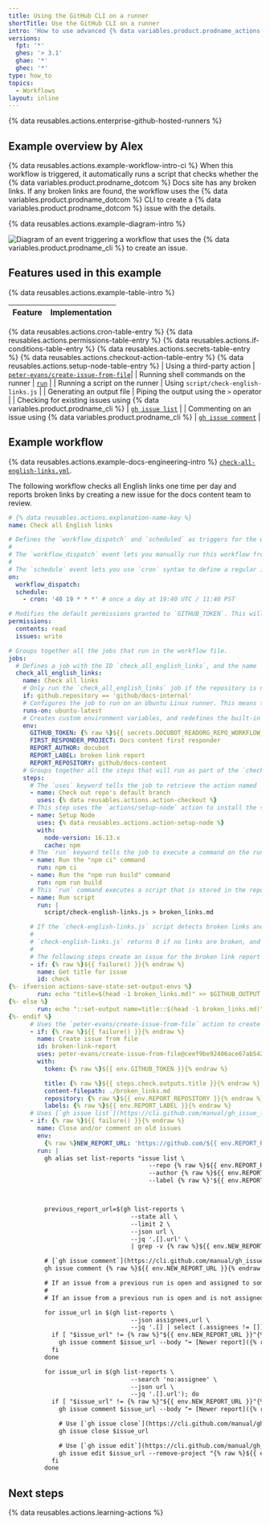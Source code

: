 ```yaml
---
title: Using the GitHub CLI on a runner
shortTitle: Use the GitHub CLI on a runner
intro: 'How to use advanced {% data variables.product.prodname_actions %} features for continuous integration (CI).'
versions:
  fpt: '*'
  ghes: '> 3.1'
  ghae: '*'
  ghec: '*'
type: how_to
topics:
  - Workflows
layout: inline
---
```


{% data reusables.actions.enterprise-github-hosted-runners %}

## Example overview by Alex

{% data reusables.actions.example-workflow-intro-ci %} When this workflow is triggered, it automatically runs a script that checks whether the {% data variables.product.prodname_dotcom %} Docs site has any broken links. If any broken links are found, the workflow uses the {% data variables.product.prodname_dotcom %} CLI to create a {% data variables.product.prodname_dotcom %} issue with the details.

{% data reusables.actions.example-diagram-intro %}

![Diagram of an event triggering a workflow that uses the {% data variables.product.prodname_cli %} to create an issue.](/assets/images/help/actions/overview-actions-using-cli-ci-example.png)

## Features used in this example

{% data reusables.actions.example-table-intro %}

| **Feature**  | **Implementation** |
| --- | --- |
{% data reusables.actions.cron-table-entry %}
{% data reusables.actions.permissions-table-entry %}
{% data reusables.actions.if-conditions-table-entry %}
{% data reusables.actions.secrets-table-entry %}
{% data reusables.actions.checkout-action-table-entry %}
{% data reusables.actions.setup-node-table-entry %}
| Using a third-party action | [`peter-evans/create-issue-from-file`](https://github.com/peter-evans/create-issue-from-file)|
| Running shell commands on the runner | [`run`](/actions/using-workflows/workflow-syntax-for-github-actions#jobsjob_idstepsrun) |
| Running a script on the runner | Using `script/check-english-links.js` |
| Generating an output file | Piping the output using the `>` operator |
| Checking for existing issues using {% data variables.product.prodname_cli %} | [`gh issue list`](https://cli.github.com/manual/gh_issue_list) |
| Commenting on an issue using {% data variables.product.prodname_cli %} | [`gh issue comment`](https://cli.github.com/manual/gh_issue_comment) |

## Example workflow

{% data reusables.actions.example-docs-engineering-intro %} [`check-all-english-links.yml`](https://github.com/github/docs/blob/6e01c0653836c10d7e092a17566a2c88b10504ce/.github/workflows/check-all-english-links.yml).

The following workflow checks all English links one time per day and reports broken links by creating a new issue for the docs content team to review.

```yaml annotate copy
# {% data reusables.actions.explanation-name-key %}
name: Check all English links

# Defines the `workflow_dispatch` and `scheduled` as triggers for the workflow.
#
# The `workflow_dispatch` event lets you manually run this workflow from the UI. For more information, see [`workflow_dispatch`](/actions/using-workflows/events-that-trigger-workflows#workflow_dispatch).
#
# The `schedule` event lets you use `cron` syntax to define a regular interval for automatically triggering the workflow. For more information, see [`schedule`](/actions/using-workflows/events-that-trigger-workflows#schedule).
on:
  workflow_dispatch:
  schedule:
    - cron: '40 19 * * *' # once a day at 19:40 UTC / 11:40 PST

# Modifies the default permissions granted to `GITHUB_TOKEN`. This will vary depending on the needs of your workflow. For more information, see "[AUTOTITLE](/actions/using-jobs/assigning-permissions-to-jobs)."
permissions:
  contents: read
  issues: write

# Groups together all the jobs that run in the workflow file.
jobs:
  # Defines a job with the ID `check_all_english_links`, and the name `Check all links`, that is stored within the `jobs` key.
  check_all_english_links:
    name: Check all links
    # Only run the `check_all_english_links` job if the repository is named `docs-internal` and is within the `github` organization. Otherwise, the job is marked as _skipped_.
    if: github.repository == 'github/docs-internal'
    # Configures the job to run on an Ubuntu Linux runner. This means that the job will execute on a fresh virtual machine hosted by {% data variables.product.prodname_dotcom %}. For syntax examples using other runners, see "[AUTOTITLE](/actions/using-workflows/workflow-syntax-for-github-actions#jobsjob_idruns-on)."
    runs-on: ubuntu-latest
    # Creates custom environment variables, and redefines the built-in `GITHUB_TOKEN` variable to use a custom [secret](/actions/security-guides/using-secrets-in-github-actions). These variables will be referenced later in the workflow.
    env:
      GITHUB_TOKEN: {% raw %}${{ secrets.DOCUBOT_READORG_REPO_WORKFLOW_SCOPES }}{% endraw %}
      FIRST_RESPONDER_PROJECT: Docs content first responder
      REPORT_AUTHOR: docubot
      REPORT_LABEL: broken link report
      REPORT_REPOSITORY: github/docs-content
    # Groups together all the steps that will run as part of the `check_all_english_links` job. Each job in the workflow has its own `steps` section.
    steps:
      # The `uses` keyword tells the job to retrieve the action named `actions/checkout`. This is an action that checks out your repository and downloads it to the runner, allowing you to run actions against your code (such as testing tools). You must use the checkout action any time your workflow will run against the repository's code or you are using an action defined in the repository.
      - name: Check out repo's default branch
        uses: {% data reusables.actions.action-checkout %}
      # This step uses the `actions/setup-node` action to install the specified version of the `node` software package on the runner, which gives you access to the `npm` command.
      - name: Setup Node
        uses: {% data reusables.actions.action-setup-node %}
        with:
          node-version: 16.13.x
          cache: npm
      # The `run` keyword tells the job to execute a command on the runner. In this case, the `npm ci` and `npm run build` commands are run as separate steps to install and build the Node.js application in the repository.
      - name: Run the "npm ci" command
        run: npm ci
      - name: Run the "npm run build" command
        run: npm run build
      # This `run` command executes a script that is stored in the repository at `script/check-english-links.js`, and pipes the output to a file called `broken_links.md`.
      - name: Run script
        run: |
          script/check-english-links.js > broken_links.md

      # If the `check-english-links.js` script detects broken links and returns a non-zero (failure) exit status, then use a [workflow command](/actions/using-workflows/workflow-commands-for-github-actions#setting-an-output-parameter) to set an output that has the value of the first line of the `broken_links.md` file (this is used the next step).
      #
      # `check-english-links.js` returns 0 if no links are broken, and 1 if any links are broken. When an Actions step's exit code is 1, the action run's job status is failure and the run ends.
      #
      # The following steps create an issue for the broken link report only if any links are broken, so {% raw %}`if: ${{ failure() }}`{% endraw %} ensures the steps run despite the previous step's failure of the job.
      - if: {% raw %}${{ failure() }}{% endraw %}
        name: Get title for issue
        id: check
{%- ifversion actions-save-state-set-output-envs %}
        run: echo "title=$(head -1 broken_links.md)" >> $GITHUB_OUTPUT
{%- else %}
        run: echo "::set-output name=title::$(head -1 broken_links.md)"
{%- endif %}
      # Uses the `peter-evans/create-issue-from-file` action to create a new {% data variables.product.prodname_dotcom %} issue. This example is pinned to a specific version of the action, using the `ceef9be92406ace67ab5421f66570acf213ec395` SHA.
      - if: {% raw %}${{ failure() }}{% endraw %}
        name: Create issue from file
        id: broken-link-report
        uses: peter-evans/create-issue-from-file@ceef9be92406ace67ab5421f66570acf213ec395
        with:
          token: {% raw %}${{ env.GITHUB_TOKEN }}{% endraw %}

          title: {% raw %}${{ steps.check.outputs.title }}{% endraw %}
          content-filepath: ./broken_links.md
          repository: {% raw %}${{ env.REPORT_REPOSITORY }}{% endraw %}
          labels: {% raw %}${{ env.REPORT_LABEL }}{% endraw %}
      # Uses [`gh issue list`](https://cli.github.com/manual/gh_issue_list) to locate the previously created issue from earlier runs. This is [aliased](https://cli.github.com/manual/gh_alias_set) to `gh list-reports` for simpler processing in later steps.
      - if: {% raw %}${{ failure() }}{% endraw %}
        name: Close and/or comment on old issues
        env:
          {% raw %}NEW_REPORT_URL: 'https://github.com/${{ env.REPORT_REPOSITORY }}/issues/${{ steps.broken-link-report.outputs.issue-number }}'{% endraw %}
        run: |
          gh alias set list-reports "issue list \
                                       --repo {% raw %}${{ env.REPORT_REPOSITORY }} \{% endraw %}
                                       --author {% raw %}${{ env.REPORT_AUTHOR }} \{% endraw %}
                                       --label {% raw %}'${{ env.REPORT_LABEL }}'"{% endraw %}



          previous_report_url=$(gh list-reports \
                                  --state all \
                                  --limit 2 \
                                  --json url \
                                  --jq '.[].url' \
                                  | grep -v {% raw %}${{ env.NEW_REPORT_URL }}{% endraw %} | head -1)

          # [`gh issue comment`](https://cli.github.com/manual/gh_issue_comment) is used to add a comment to the new issue that links to the previous one.
          gh issue comment {% raw %}${{ env.NEW_REPORT_URL }}{% endraw %} --body "⬅️ [Previous report]($previous_report_url)"

          # If an issue from a previous run is open and assigned to someone, then use [`gh issue comment`](https://cli.github.com/manual/gh_issue_comment) to add a comment with a link to the new issue without closing the old report. To get the issue URL, the `jq` expression processes the resulting JSON output.
          #
          # If an issue from a previous run is open and is not assigned to anyone, use [`gh issue comment`](https://cli.github.com/manual/gh_issue_comment) to add a comment with a link to the new issue. Then use [`gh issue close`](https://cli.github.com/manual/gh_issue_close) and [`gh issue edit`](https://cli.github.com/manual/gh_issue_edit) to close the issue and remove it from the project board.

          for issue_url in $(gh list-reports \
                                  --json assignees,url \
                                  --jq '.[] | select (.assignees != []) | .url'); do
            if [ "$issue_url" != {% raw %}"${{ env.NEW_REPORT_URL }}"{% endraw %} ]; then
              gh issue comment $issue_url --body "➡️ [Newer report]({% raw %}${{ env.NEW_REPORT_URL }}{% endraw %})"
            fi
          done

          for issue_url in $(gh list-reports \
                                  --search 'no:assignee' \
                                  --json url \
                                  --jq '.[].url'); do
            if [ "$issue_url" != {% raw %}"${{ env.NEW_REPORT_URL }}"{% endraw %} ]; then
              gh issue comment $issue_url --body "➡️ [Newer report]({% raw %}${{ env.NEW_REPORT_URL }})"{% endraw %}

              # Use [`gh issue close`](https://cli.github.com/manual/gh_issue_close) to close the old issue.
              gh issue close $issue_url

              # Use [`gh issue edit`](https://cli.github.com/manual/gh_issue_edit) to edit the old issue and remove it from a specific {% data variables.product.prodname_dotcom %} project board.
              gh issue edit $issue_url --remove-project "{% raw %}${{ env.FIRST_RESPONDER_PROJECT }}"{% endraw %}
            fi
          done
```

## Next steps

{% data reusables.actions.learning-actions %}
